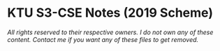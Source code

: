 # KTU S3-CSE Notes (2019 Scheme)
*All rights reserved to their respective owners. I do not own any of these content. Contact me if you want any of these files to get removed.*
